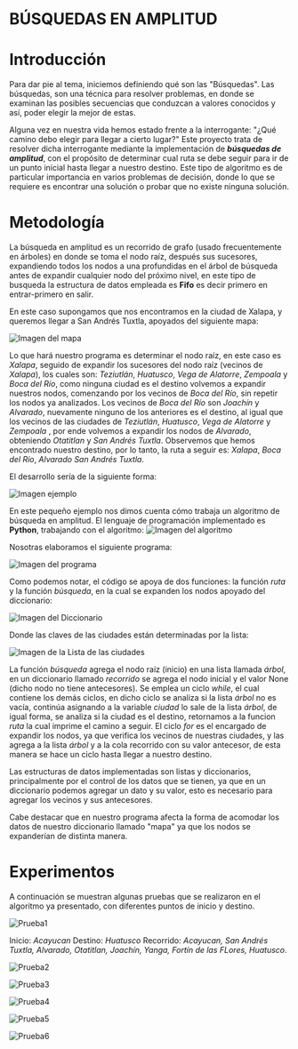 # BÚSQUEDAS EN AMPLITUD

# Introducción
Para dar pie al tema, iniciemos definiendo qué son las "Búsquedas". 
Las búsquedas, son una técnica para resolver problemas, en donde se examinan las posibles secuencias que conduzcan a valores conocidos y así, poder elegir la mejor de estas.

Alguna vez en nuestra vida hemos estado frente a la interrogante: "¿Qué camino debo elegir para llegar a cierto lugar?"
Este proyecto trata de resolver dicha interrogante mediante la implementación de **_búsquedas de amplitud_**, con el propósito de determinar cual ruta se debe seguir para ir de un punto inicial hasta llegar a nuestro destino.  Este tipo de algoritmo es de particular importancia en varios problemas de decisión, donde lo que se requiere es encontrar una solución o probar que no existe ninguna solución.



# Metodología
La búsqueda en amplitud es un recorrido de grafo (usado frecuentemente en árboles) en donde se toma el nodo raíz, después sus sucesores, expandiendo todos los nodos a una profundidas en el árbol de búsqueda antes de expandir cualquier nodo del próximo nivel, en este tipo de busqueda la estructura de datos empleada es **Fifo** es decir primero en entrar-primero en salir. 

En este caso supongamos que nos encontramos en la ciudad de Xalapa, y queremos llegar a San Andrés Tuxtla, apoyados del siguiente mapa:

![Imagen del mapa](Mapa.png)


Lo que hará nuestro programa es determinar el nodo raíz, en este caso es _Xalapa_, seguido de expandir los sucesores del nodo raíz (vecinos de _Xalapa_), los cuales son: _Teziutlán_, _Huatusco_, _Vega de Alatorre_, _Zempoala_ y _Boca del Río_, como ninguna ciudad es el destino volvemos a expandir nuestros nodos, comenzando por los vecinos de _Boca del Río_, sin repetir los nodos ya analizados. Los vecinos de _Boca del Río_ son _Joachín_ y  _Alvarado_, nuevamente ninguno de los anteriores es el destino, al igual que los vecinos de las ciudades de _Teziutlán_, _Huatusco_, _Vega de Alatorre_ y _Zempoala_ , por ende volvemos a expandir los nodos de _Alvarado_,  obteniendo _Otatitlan_ y _San Andrés Tuxtla_. Observemos que hemos encontrado nuestro destino, por lo tanto, la ruta a seguir es: _Xalapa_, _Boca del Río_, _Alvarado_  _San Andrés Tuxtla_.

El desarrollo sería de la siguiente forma:

![Imagen ejemplo](Pruebas/Ejemplo.png)


En este pequeño ejemplo nos dimos cuenta cómo trabaja un algoritmo de búsqueda en amplitud.
El lenguaje de programación implementado es **Python**, trabajando con el algoritmo:
![Imagen del algoritmo](algoritmo.png)

Nosotras elaboramos el siguiente programa:

![Imagen del programa](programa.png)

Como podemos notar, el código se apoya de dos funciones: la función _ruta_ y la función _búsqueda_, en la cual se expanden los nodos apoyado del diccionario:

![Imagen del Diccionario](diccionario.png)

Donde las claves de las ciudades están determinadas por la lista:

![Imagen de la Lista de las ciudades](lista.png)

La función _búsqueda_ agrega el nodo raíz (inicio) en una lista llamada _árbol_, en un diccionario llamado _recorrido_ se agrega el nodo inicial y el valor None (dicho nodo no tiene antecesores). Se emplea un ciclo _while_, el cual contiene los demás ciclos, en dicho ciclo se analiza si la lista _árbol_ no es vacía, continúa asignando a la variable _ciudad_ lo sale de la lista _árbol_, de igual forma, se analiza si la ciudad es el destino, retornamos a la funcion _ruta_ la cual imprime el camino a seguir. El ciclo _for_ es el encargado de expandir los nodos, ya que verifica los vecinos de nuestras ciudades, y las agrega a la lista _árbol_ y a la cola recorrido con su valor antecesor, de esta manera se hace un ciclo hasta llegar a nuestro destino.


Las estructuras de datos implementadas son listas y diccionarios, principalmente por el control de los datos que se tienen, ya que en un diccionario podemos agregar un dato y su valor, esto es necesario para agregar los vecinos y sus antecesores. 

Cabe destacar que en nuestro programa afecta la forma de acomodar los datos de nuestro diccionario llamado "mapa" ya que los nodos se expanderían de distinta manera. 



# Experimentos

A continuación se muestran algunas pruebas que se realizaron en el algoritmo ya presentado, con diferentes puntos de inicio y destino.

![Prueba1](Pruebas/A-H.png)

Inicio: _Acayucan_
Destino: _Huatusco_
Recorrido: _Acayucan, San Andrés Tuxtla, Alvarado, Otatitlan, Joachín, Yanga, Fortín de las FLores, Huatusco_.




![Prueba2](Pruebas/F-P.png)



![Prueba3](Pruebas/H-A.png)




![Prueba4](Pruebas/J-M.png)



![Prueba5](Pruebas/X-B.png)




![Prueba6](Pruebas/X-V.png)





